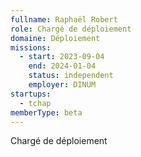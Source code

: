 ```yaml
---
fullname: Raphaël Robert
role: Chargé de déploiement
domaine: Déploiement
missions:
  - start: 2023-09-04
    end: 2024-01-04
    status: independent
    employer: DINUM
startups:
  - tchap
memberType: beta
---
```


Chargé de déploiement
